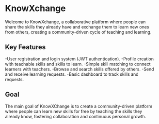 # KnowXchange

Welcome to KnowXchange, a collaborative platform where people can share the skills they already have and exchange them to learn new ones from others, creating a community-driven cycle of teaching and learning.

## Key Features
-User registration and login system (JWT authentication).
-Profile creation with teachable skills and skills to learn.
-Simple skill matching to connect learners with teachers.
-Browse and search skills offered by others.
-Send and receive learning requests.
-Basic dashboard to track skills and requests.

## Goal
The main goal of KnowXChange is to create a community-driven platform where people can learn new skills for free by teaching the skills they already know, fostering collaboration and continuous personal growth.
